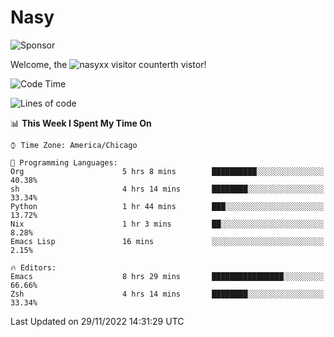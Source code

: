 # Nasy

<!--
<p align="center">
<img height="200" src="https://github-readme-stats.vercel.app/api?username=nasyxx&count_private=true&show_icons=true&theme=dracula&include_all_commits=true"/>
<img height="200" src="https://github-readme-stats.vercel.app/api/top-langs/?username=nasyxx&theme=dracula&hide=html,jupyter+notebook&count_private=true&show_icons=true"/>
</p>

  
----------------
-->

![Sponsor](https://img.shields.io/static/v1.svg?label=Sponsor&message=%E2%9D%A4&logo=GitHub&style=flat&color=pink)
 
Welcome, the ![nasyxx visitor counter](https://count.getloli.com/get/@nasyxx?theme=rule34)th vistor!
 
<!--START_SECTION:waka-->
![Code Time](http://img.shields.io/badge/Code%20Time-2%2C870%20hrs%2034%20mins-blue)

![Lines of code](https://img.shields.io/badge/From%20Hello%20World%20I%27ve%20Written-5%20Million%20lines%20of%20code-blue)

📊 **This Week I Spent My Time On** 

```text
⌚︎ Time Zone: America/Chicago

💬 Programming Languages: 
Org                      5 hrs 8 mins        ██████████░░░░░░░░░░░░░░░   40.38% 
sh                       4 hrs 14 mins       ████████░░░░░░░░░░░░░░░░░   33.34% 
Python                   1 hr 44 mins        ███░░░░░░░░░░░░░░░░░░░░░░   13.72% 
Nix                      1 hr 3 mins         ██░░░░░░░░░░░░░░░░░░░░░░░   8.28% 
Emacs Lisp               16 mins             ░░░░░░░░░░░░░░░░░░░░░░░░░   2.15%

🔥 Editors: 
Emacs                    8 hrs 29 mins       ████████████████░░░░░░░░░   66.66% 
Zsh                      4 hrs 14 mins       ████████░░░░░░░░░░░░░░░░░   33.34%

```


 Last Updated on 29/11/2022 14:31:29 UTC
<!--END_SECTION:waka-->

<!-- ![visitors](https://visitor-badge.laobi.icu/badge?page_id=nasyxx.nasyxx) -->
